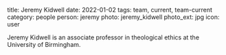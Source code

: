 title: Jeremy Kidwell
date: 2022-01-02
tags: team, current, team-current
category: people
person: jeremy
photo: jeremy_kidwell
photo_ext: jpg
icon: user


<p>Jeremy Kidwell is an associate professor in theological ethics at the University of Birmingham.</p>